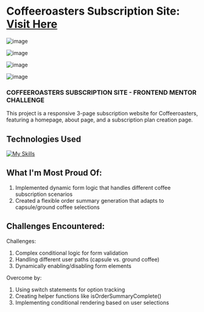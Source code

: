 # Coffeeroasters Subscription Site: <a target="_blank" href="https://coffeeroasters-fm-challenge.netlify.app/">Visit Here</a>
 
![image](https://github.com/user-attachments/assets/bbd9b8c0-26a4-4320-aba4-6e7edf667bb9)

![image](https://github.com/user-attachments/assets/31a38a07-77a0-4bbe-b665-a5ae97682546)

![image](https://github.com/user-attachments/assets/efbae9a3-e3ea-475a-8e72-8e1c04e11b19)

![image](https://github.com/user-attachments/assets/77f20cf2-b2be-40db-8a20-f7e0484e2732)
 
### COFFEEROASTERS SUBSCRIPTION SITE - FRONTEND MENTOR CHALLENGE

This project is a responsive 3-page subscription website for Coffeeroasters, featuring a homepage, about page, and a subscription plan creation page.

## Technologies Used

[![My Skills](https://skillicons.dev/icons?i=js,html,css,sass)](https://skillicons.dev)

## What I'm Most Proud Of:

1. Implemented dynamic form logic that handles different coffee subscription scenarios
2. Created a flexible order summary generation that adapts to capsule/ground coffee selections


## Challenges Encountered:

Challenges: 

1. Complex conditional logic for form validation
2. Handling different user paths (capsule vs. ground coffee)
3. Dynamically enabling/disabling form elements

Overcome by:

1. Using switch statements for option tracking
2. Creating helper functions like isOrderSummaryComplete()
3. Implementing conditional rendering based on user selections
